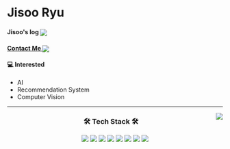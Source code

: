 
<h1 align="left"><b> Jisoo Ryu</b></h1>

<h4 align="left"><b>
Jisoo's log <a href="https://velog.io/@js03210/"><img align="center" src="https://img.shields.io/badge/Jisoo.log-3DDC84?style=badge&logo=Velog&logoColor=white"/></a> 
<a href="mailto:cussion09@gmail.com"> </b></h4>
<h4 align="left"><b>
Contact Me <img align="center" src="https://img.shields.io/badge/Gmail-D14836?style=flat-square&logo=gmail&logoColor=white&link=mailto:cussion09@gmail.com"/></a> 
</b></h4>


 </b></h4>
<h4 align="left"><b>
💻 Interested
</b></h4>

- AI
- Recommendation System
- Computer Vision
</div>


<hr>

 <a href="https://github.com/JisooRyu99/github-readme-stats"><img align="right" src="https://github-readme-stats.vercel.app/api?username=JisooRyu99&&show_icons=true&theme=transparent"/></a>
 <div align=center>
<h3 align="center"><b>🛠 Tech Stack 🛠</b></h3>

<p align="center">
<img src="https://img.shields.io/badge/python-3670A0?style=for-the-badge&logo=python&logoColor=ffdd54"/> <img src="https://img.shields.io/badge/PyTorch-EE4C2C?style=for-the-badge&logo=PyTorch&logoColor=white"> <img src="https://img.shields.io/badge/Ubuntu-E95420?style=for-the-badge&logo=ubuntu&logoColor=white"> <img src="https://img.shields.io/badge/Numpy-013243?style=for-the-badge&logo=Numpy&logoColor=white"> 
<img src="https://img.shields.io/badge/Pandas-150458?style=for-the-badge&logo=Pandas&logoColor=white"> <img src="https://img.shields.io/badge/Scikit_learn-F7931E?style=for-the-badge&logo=scikitlearn&logoColor=white">
 <img src="https://img.shields.io/badge/FastAPI-009688?style=for-the-badge&logo=FastAPI&logoColor=black">  
 <img src="https://img.shields.io/badge/Poetry-60A5FA?style=for-the-badge&logo=Poetry&logoColor=black">  
 </div>
